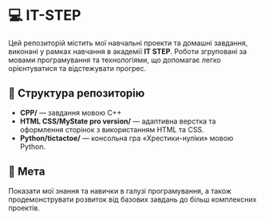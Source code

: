 # 💻 IT-STEP

Цей репозиторій містить мої навчальні проекти та домашні завдання, виконані у рамках навчання в академії **IT STEP**. Роботи згруповані за мовами програмування та технологіями, що допомагає легко орієнтуватися та відстежувати прогрес.

## 📂 Структура репозиторію

- **CPP/** — завдання мовою C++
- **HTML CSS/MyState pro version/** — адаптивна верстка та оформлення сторінок з використанням HTML та CSS.
- **Python/tictactoe/** — консольна гра «Хрестики-нуліки» мовою Python.

## 🎯 Мета

Показати мої знання та навички в галузі програмування, а також продемонструвати розвиток від базових завдань до більш комплексних проектів.
